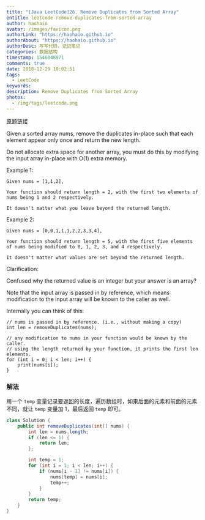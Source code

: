 ```yaml
---
title: "[Java LeetCode]26. Remove Duplicates from Sorted Array"
entitle: leetcode-remove-duplicates-from-sorted-array
author: haohaio
avatar: /images/favicon.png
authorLink: "https://haohaio.github.io"
authorAbout: "https://haohaio.github.io"
authorDesc: 写写代码，记记笔记
categories: 数据结构
timestamp: 1546048971
comments: true
date: 2018-12-29 10:02:51
tags:
  - LeetCode
keywords:
description: Remove Duplicates from Sorted Array
photos:
  - /img/tags/leetcode.png
---
```


[原题链接](https://leetcode.com/problems/remove-duplicates-from-sorted-array/)

Given a sorted array nums, remove the duplicates in-place such that each element appear only once and return the new length.

Do not allocate extra space for another array, you must do this by modifying the input array in-place with O(1) extra memory.

Example 1:

```code
Given nums = [1,1,2],

Your function should return length = 2, with the first two elements of nums being 1 and 2 respectively.

It doesn't matter what you leave beyond the returned length.
```

Example 2:

```code
Given nums = [0,0,1,1,1,2,2,3,3,4],

Your function should return length = 5, with the first five elements of nums being modified to 0, 1, 2, 3, and 4 respectively.

It doesn't matter what values are set beyond the returned length.
```

Clarification:

Confused why the returned value is an integer but your answer is an array?

Note that the input array is passed in by reference, which means modification to the input array will be known to the caller as well.

Internally you can think of this:

```code
// nums is passed in by reference. (i.e., without making a copy)
int len = removeDuplicates(nums);

// any modification to nums in your function would be known by the caller.
// using the length returned by your function, it prints the first len elements.
for (int i = 0; i < len; i++) {
    print(nums[i]);
}
```

### 解法

用一个 `temp` 变量记录要返回的长度，遍历数组时，如果后面的元素和前面的元素不同，就让 `temp` 变量加 1，最后返回 `temp` 即可。

```java
class Solution {
    public int removeDuplicates(int[] nums) {
        int len = nums.length;
        if (len <= 1) {
            return len;
        };

        int temp = 1;
        for (int i = 1; i < len; i++) {
            if (nums[i - 1] != nums[i]) {
                nums[temp] = nums[i];
                temp++;
            }
        }
        return temp;
    }
}
```
